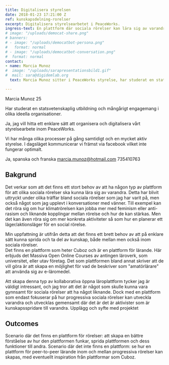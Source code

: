 ```yaml
---
title: Digitalisera styrelsen
date: 2018-01-23 17:21:00 Z
ref: kunskapsdelning-rorelser
excerpt: Digitalisera styrelsearbetet i PeaceWorks.
ingress-text: En plattform där sociala rörelser kan lära sig av varandra och sprida kunskap.
# image: "/uploads/democat-share.png"
# banners:
# - image: "/uploads/democatbot-persona.png"
#   format: normal
# - image: "/uploads/democatbot-conversation.png"
#  format: normal
contact:
- name: Marcia Munoz
#  image: "/uploads/sarapresentationsbild1.gif"
#  mail: sara@digidemlab.org
  text: Marcia Munoz sitter i PeaceWorks styrelse, har studerat en statsvetenskaplig utbildning och mångårigt engagemang i olika ideella organisationer.

---
```


Marcia Munoz 25

Har studerat en statsvetenskaplig utbildning och mångårigt engagemang i olika ideella organisationer.

Ja, jag vill hitta ett enklare sätt att organisera och digitalisera vårt styrelsearbete inom PeaceWorks.

Vi har många olika processer på gång samtidigt och en mycket aktiv styrelse. I dagsläget kommunicerar vi främst via facebook vilket inte fungerar optimalt.

Ja, spanska och franska marcia.munoz@hotmail.com 735410763



## Bakgrund
Det verkar som att det finns ett stort behov av att ha någon typ av plattform för att olika sociala rörelser ska kunna lära sig av varandra. Detta har blivit uttryckt under olika träffar bland sociala rörelser som jag har varit på, men också något som jag upplevt i konversationer med vänner. Till exempel kan det röra sig om hur klimatrörelsen kan jobba mer med feminism eller anti-rasism och liknande kopplingar mellan rörelse och hur de kan stärkas. Men det kan även röra sig om mer konkreta aktiviteter så som hur en planerar ett läger/aktionsläger för en social rörelse.

Min uppfattning är utifrån detta att det finns ett brett behov av att på enklare sätt kunna sprida och ta del av kunskap, både mellan men också inom sociala rörelser.  
Det finns en plattform som heter Cuboz och är en plattform för lärande. Här erbjuds det Massiva Open Online Courses av antingen läroverk, som universitet, eller utav företag. Det som plattformen bland annat skriver att de vill göra är att skapa en möjlighet för vad de beskriver som "amatörlärare" att använda sig av e-läromedel.

Att skapa denna typ av kollaborativa öppna läroplattform tycker jag är väldigt intressant, och jag tror att det är något som skulle kunna vara gynnsamt för sociala rörelser att ha något liknande. Dock med en plattform som endast fokuserar på hur progressiva sociala rörelser kan utveckla varandra och utvecklas gemensamt där det är det är aktivister som är kunskapsspridare till varandra.
Upplägg och syfte med projektet

## Outcomes
Scenario där det finns en plattform för rörelser: att skapa en bättre förståelse av hur den plattformen funkar, sprida plattformen och dess funktioner till andra.
Scenario där det inte finns en plattform: se hur en plattform för peer-to-peer lärande inom och mellan progressiva rörelser kan skapas, med eventuellt inspiration från plattformar som Cuboz.

